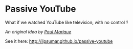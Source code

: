 # Passive YouTube

What if we watched YouTube like television, with no control ?

_An original idea by [Paul Marique](http://www.paulmarique.be/)_

See it here: http://lipsumar.github.io/passive-youtube
